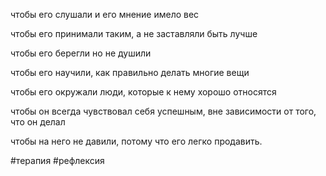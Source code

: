чтобы его слушали и его мнение имело вес

  

чтобы его принимали таким, а не заставляли быть лучше

  

чтобы его берегли но не душили

  

чтобы его научили, как правильно делать многие вещи

  

чтобы его окружали люди, которые к нему хорошо относятся

  

чтобы он всегда чувствовал себя успешным, вне зависимости от того, что он делал

  

чтобы на него не давили, потому что его легко продавить.

#терапия #рефлексия 